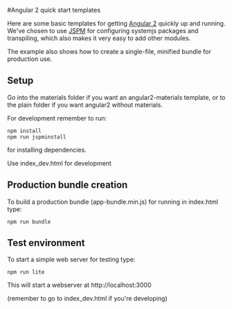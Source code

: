 #Angular 2 quick start templates

Here are some basic templates for getting [Angular 2](https://angular.io) quickly up and running.
We've chosen to use [JSPM](http://jspm.io/) for configuring systemjs packages and transpiling,
which also makes it very easy to add other modules.

The example also shows how to create a single-file, minified bundle for production use.

## Setup

Go into the materials folder if you want an angular2-materials template,
or to the plain folder if you want angular2 without materials.

For development remember to run:

```
npm install
npm run jspminstall
```

for installing dependencies.

Use index_dev.html for development

## Production bundle creation

To build a production bundle (app-bundle.min.js) for running in index.html type:

```
npm run bundle
```

## Test environment

To start a simple web server for testing type:

```
npm run lite
```

This will start a webserver at http://localhost:3000

(remember to go to index_dev.html if you're developing)
